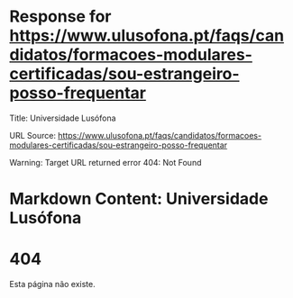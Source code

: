 # Response for https://www.ulusofona.pt/faqs/candidatos/formacoes-modulares-certificadas/sou-estrangeiro-posso-frequentar

Title: Universidade Lusófona

URL Source: https://www.ulusofona.pt/faqs/candidatos/formacoes-modulares-certificadas/sou-estrangeiro-posso-frequentar

Warning: Target URL returned error 404: Not Found

Markdown Content:
Universidade Lusófona
===============

 

404
===

Esta página não existe.

